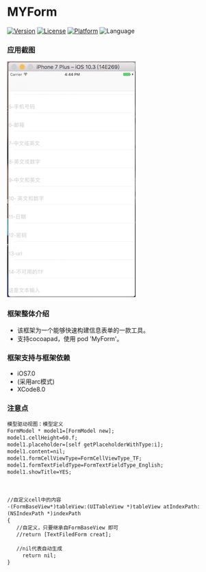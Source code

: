 # MYForm
[![Version](https://img.shields.io/cocoapods/v/MYForm.svg?style=flat)](http://cocoadocs.org/docsets/MYForm)
[![License](https://img.shields.io/cocoapods/l/MYForm.svg?style=flat)](http://cocoadocs.org/docsets/MYForm)
[![Platform](https://img.shields.io/cocoapods/p/MYForm.svg?style=flat)](http://cocoadocs.org/docsets/MYForm)
![Language](https://img.shields.io/badge/Language-%20Objective%20C%20-blue.svg)
### 应用截图
![image](https://github.com/songguolin/MyForm/blob/master/009657ED-2A93-469D-A3D9-FC1706E40143.jpeg)
### 框架整体介绍
* 该框架为一个能够快速构建信息表单的一款工具。
* 支持cocoapad，使用 pod 'MyForm'。


### 框架支持与框架依赖
* iOS7.0
* (采用arc模式)
* XCode8.0


### 注意点
```objc
模型驱动视图：模型定义
FormModel * model1=[FormModel new];
model1.cellHeight=60.f;
model1.placeholder=[self getPlaceholderWithType:i];
model1.content=nil;
model1.formCellViewType=FormCellViewType_TF;
model1.formTextFieldType=FormTextFieldType_English;
model1.showTitle=YES;



//自定义cell中的内容
-(FormBaseView*)tableView:(UITableView *)tableView atIndexPath:(NSIndexPath *)indexPath
{
   //自定义，只要继承自FormBaseView 即可
   //return [TextFiledForm creat];

   //nil代表自动生成
     return nil;
}
```

